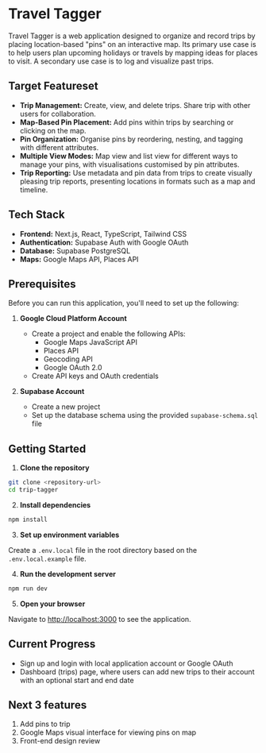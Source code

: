 # Travel Tagger

Travel Tagger is a web application designed to organize and record trips by placing location-based "pins" on an interactive map. Its primary use case is to help users plan upcoming holidays or travels by mapping ideas for places to visit. A secondary use case is to log and visualize past trips.

## Target Featureset

- **Trip Management:** Create, view, and delete trips. Share trip with other users for collaboration.
- **Map-Based Pin Placement:** Add pins within trips by searching or clicking on the map.
- **Pin Organization:** Organise pins by reordering, nesting, and tagging with different attributes.
- **Multiple View Modes:** Map view and list view for different ways to manage your pins, with visualisations customised by pin attributes.
- **Trip Reporting:** Use metadata and pin data from trips to create visually pleasing trip reports, presenting locations in formats such as a map and timeline.


## Tech Stack

- **Frontend:** Next.js, React, TypeScript, Tailwind CSS
- **Authentication:** Supabase Auth with Google OAuth
- **Database:** Supabase PostgreSQL
- **Maps:** Google Maps API, Places API

## Prerequisites

Before you can run this application, you'll need to set up the following:

1. **Google Cloud Platform Account**
   - Create a project and enable the following APIs:
     - Google Maps JavaScript API
     - Places API
     - Geocoding API
     - Google OAuth 2.0
   - Create API keys and OAuth credentials

2. **Supabase Account**
   - Create a new project
   - Set up the database schema using the provided `supabase-schema.sql` file

## Getting Started

1. **Clone the repository**

```bash
git clone <repository-url>
cd trip-tagger
```

2. **Install dependencies**

```bash
npm install
```

3. **Set up environment variables**

Create a `.env.local` file in the root directory based on the `.env.local.example` file.

4. **Run the development server**

```bash
npm run dev
```

5. **Open your browser**

Navigate to [http://localhost:3000](http://localhost:3000) to see the application.

## Current Progress

- Sign up and login with local application account or Google OAuth
- Dashboard (trips) page, where users can add new trips to their account with an optional start and end date

## Next 3 features

1. Add pins to trip
2. Google Maps visual interface for viewing pins on map
3. Front-end design review